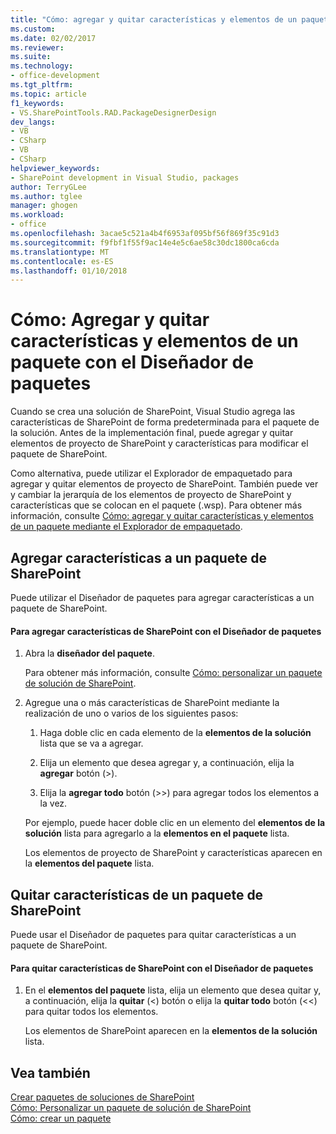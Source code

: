 ```yaml
---
title: "Cómo: agregar y quitar características y elementos de un paquete mediante el Diseñador de paquetes | Documentos de Microsoft"
ms.custom: 
ms.date: 02/02/2017
ms.reviewer: 
ms.suite: 
ms.technology:
- office-development
ms.tgt_pltfrm: 
ms.topic: article
f1_keywords:
- VS.SharePointTools.RAD.PackageDesignerDesign
dev_langs:
- VB
- CSharp
- VB
- CSharp
helpviewer_keywords:
- SharePoint development in Visual Studio, packages
author: TerryGLee
ms.author: tglee
manager: ghogen
ms.workload:
- office
ms.openlocfilehash: 3acae5c521a4b4f6953af095bf56f869f35c91d3
ms.sourcegitcommit: f9fbf1f55f9ac14e4e5c6ae58c30dc1800ca6cda
ms.translationtype: MT
ms.contentlocale: es-ES
ms.lasthandoff: 01/10/2018
---
```

# <a name="how-to-add-and-remove-features-and-items-to-a-package-by-using-the-package-designer"></a>Cómo: Agregar y quitar características y elementos de un paquete con el Diseñador de paquetes
  Cuando se crea una solución de SharePoint, Visual Studio agrega las características de SharePoint de forma predeterminada para el paquete de la solución. Antes de la implementación final, puede agregar y quitar elementos de proyecto de SharePoint y características para modificar el paquete de SharePoint.  
  
 Como alternativa, puede utilizar el Explorador de empaquetado para agregar y quitar elementos de proyecto de SharePoint. También puede ver y cambiar la jerarquía de los elementos de proyecto de SharePoint y características que se colocan en el paquete (.wsp). Para obtener más información, consulte [Cómo: agregar y quitar características y elementos de un paquete mediante el Explorador de empaquetado](../sharepoint/how-to-add-and-remove-features-and-items-to-a-package-by-using-the-packaging-explorer.md).  
  
## <a name="adding-features-to-a-sharepoint-package"></a>Agregar características a un paquete de SharePoint  
 Puede utilizar el Diseñador de paquetes para agregar características a un paquete de SharePoint.  
  
#### <a name="to-add-sharepoint-features-with-the-package-designer"></a>Para agregar características de SharePoint con el Diseñador de paquetes  
  
1.  Abra la **diseñador del paquete**.  
  
     Para obtener más información, consulte [Cómo: personalizar un paquete de solución de SharePoint](../sharepoint/how-to-customize-a-sharepoint-solution-package.md).  
  
2.  Agregue una o más características de SharePoint mediante la realización de uno o varios de los siguientes pasos:  
  
    1.  Haga doble clic en cada elemento de la **elementos de la solución** lista que se va a agregar.  
  
    2.  Elija un elemento que desea agregar y, a continuación, elija la **agregar** botón (>).  
  
    3.  Elija la **agregar todo** botón (>>) para agregar todos los elementos a la vez.  
  
     Por ejemplo, puede hacer doble clic en un elemento del **elementos de la solución** lista para agregarlo a la **elementos en el paquete** lista.  
  
     Los elementos de proyecto de SharePoint y características aparecen en la **elementos del paquete** lista.  
  
## <a name="removing-features-from-a-sharepoint-package"></a>Quitar características de un paquete de SharePoint  
 Puede usar el Diseñador de paquetes para quitar características a un paquete de SharePoint.  
  
#### <a name="to-remove-sharepoint-features-with-the-package-designer"></a>Para quitar características de SharePoint con el Diseñador de paquetes  
  
1.  En el **elementos del paquete** lista, elija un elemento que desea quitar y, a continuación, elija la **quitar** (<) botón o elija la **quitar todo** botón (<<) para quitar todos los elementos.  
  
     Los elementos de SharePoint aparecen en la **elementos de la solución** lista.  
  
## <a name="see-also"></a>Vea también  
 [Crear paquetes de soluciones de SharePoint](../sharepoint/creating-sharepoint-solution-packages.md)   
 [Cómo: Personalizar un paquete de solución de SharePoint](../sharepoint/how-to-customize-a-sharepoint-solution-package.md)  
 [Cómo: crear un paquete](http://msdn.microsoft.com/en-us/b24be45c-e91d-49bb-afb0-7b265404214b)  
  
  